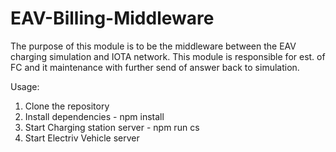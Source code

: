# EAV-Billing-Middleware
The purpose of this module is to be the middleware between the EAV charging simulation and IOTA network. This module is responsible for est. of FC and it maintenance with further send of answer back to simulation.


Usage:
1) Clone the repository
2) Install dependencies  - npm install
3) Start Charging station server - npm run cs
4) Start Electriv Vehicle server
